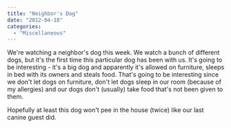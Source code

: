 ```yaml
---
title: "Neighbor's Dog"
date: "2012-04-18"
categories: 
  - "Miscellaneous"
---
```


We're watching a neighbor's dog this week. We watch a bunch of different dogs, but it's the first time this particular dog has been with us. It's going to be interesting - it's a big dog and apparently it's allowed on furniture, sleeps in bed with its owners and steals food. That's going to be interesting since we don't let dogs on furniture, don't let dogs sleep in our room (because of my allergies) and our dogs don't (usually) take food that's not been given to them.

Hopefully at least this dog won't pee in the house (twice) like our last canine guest did.
